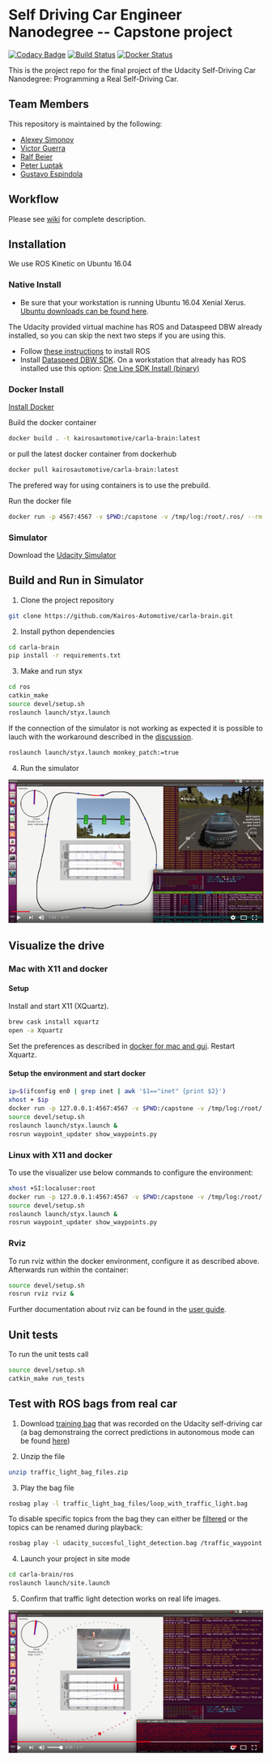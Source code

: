 # Self Driving Car Engineer Nanodegree -- Capstone project

[![Codacy Badge](https://api.codacy.com/project/badge/Grade/79ddbbe506054e43859247d9fd0b11b5)](https://www.codacy.com/app/Kairos-Automotive/carla-brain?utm_source=github.com&utm_medium=referral&utm_content=Kairos-Automotive/carla-brain&utm_campaign=badger) 
[![Build Status](https://travis-ci.org/Kairos-Automotive/carla-brain.svg?branch=master)](https://travis-ci.org/Kairos-Automotive/carla-brain) 
[![Docker Status](https://dockerbuildbadges.quelltext.eu/status.svg?organization=kairosautomotive&repository=carla-brain)](https://hub.docker.com/r/kairosautomotive/carla-brain/) 

This is the project repo for the final project of the Udacity
Self-Driving Car Nanodegree: Programming a Real Self-Driving Car.

## Team Members

This repository is maintained by the following:
- [Alexey Simonov](https://github.com/asimonov)
- [Victor Guerra](https://github.com/vguerra)
- [Ralf Beier](https://github.com/avrabe)
- [Peter Luptak](https://github.com/dabavil)
- [Gustavo Espindola](https://github.com/yhoazk)


## Workflow

Please see [wiki](https://github.com/Kairos-Automotive/carla-brain/wiki) for complete description.


## Installation

We use ROS Kinetic on Ubuntu 16.04

### Native Install

* Be sure that your workstation is running Ubuntu 16.04 Xenial Xerus.
 [Ubuntu downloads can be found here](https://www.ubuntu.com/download/desktop).

The Udacity provided virtual machine has ROS and Dataspeed DBW already installed, so you can skip the next two steps if you are using this.

* Follow [these instructions](http://wiki.ros.org/kinetic/Installation/Ubuntu) to install ROS
* Install [Dataspeed DBW SDK](https://bitbucket.org/DataspeedInc/dbw_mkz_ros).
  On a workstation that already has ROS installed use this option:
  [One Line SDK Install (binary)](https://bitbucket.org/DataspeedInc/dbw_mkz_ros/src/81e63fcc335d7b64139d7482017d6a97b405e250/ROS_SETUP.md?fileviewer=file-view-default)

### Docker Install
[Install Docker](https://docs.docker.com/engine/installation/)

Build the docker container
```bash
docker build . -t kairosautomotive/carla-brain:latest
```

or pull the latest docker container from dockerhub
```bash
docker pull kairosautomotive/carla-brain:latest
```
The prefered way for using containers is to use the prebuild.

Run the docker file
```bash
docker run -p 4567:4567 -v $PWD:/capstone -v /tmp/log:/root/.ros/ --rm -it kairosautomotive/carla-brain
```

### Simulator

Download the [Udacity Simulator](https://github.com/udacity/CarND-Capstone/releases/tag/v1.2)


## Build and Run in Simulator

1. Clone the project repository
```bash
git clone https://github.com/Kairos-Automotive/carla-brain.git
```

2. Install python dependencies
```bash
cd carla-brain
pip install -r requirements.txt
```

3. Make and run styx
```bash
cd ros
catkin_make
source devel/setup.sh
roslaunch launch/styx.launch
```
If the connection of the simulator is not working as expected it 
is possible to lauch with the workaround described in the [discussion](https://discussions.udacity.com/t/car-freezes-in-simulator-solved/363942/12?u=victor_guerra_986699).

```bash
roslaunch launch/styx.launch monkey_patch:=true
```
4. Run the simulator

[![Video result on simulator run](imgs/youtube_sim.png)](https://youtu.be/956Q7wU0-lE)


## Visualize the drive
### Mac with X11 and docker
#### Setup
Install and start X11 (XQuartz).
```bash
brew cask install xquartz
open -a Xquartz
```

Set the preferences as described in [docker for mac and gui](https://fredrikaverpil.github.io/2016/07/31/docker-for-mac-and-gui-applications/).
Restart Xquartz.

#### Setup the environment and start docker 
```bash
ip=$(ifconfig en0 | grep inet | awk '$1=="inet" {print $2}')
xhost + $ip
docker run -p 127.0.0.1:4567:4567 -v $PWD:/capstone -v /tmp/log:/root/.ros/ -v /tmp/.X11-unix:/tmp/.X11-unix -e DISPLAY=$ip:0 --rm -it kairosautomotive/carla-brain:latest
source devel/setup.sh
roslaunch launch/styx.launch &
rosrun waypoint_updater show_waypoints.py
```
 
### Linux with X11 and docker
To use the visualizer use below commands to configure the environment:
```bash
xhost +SI:localuser:root
docker run -p 127.0.0.1:4567:4567 -v $PWD:/capstone -v /tmp/log:/root/.ros/ -v /tmp/.X11-unix:/tmp/.X11-unix -e DISPLAY=unix$DISPLAY --rm -it kairosautomotive/carla-brain:latest
source devel/setup.sh
roslaunch launch/styx.launch &
rosrun waypoint_updater show_waypoints.py
```

### Rviz
To run rviz within the docker environment, configure it as described above.
Afterwards run within the container:
```bash
source devel/setup.sh
rosrun rviz rviz &
```
Further documentation about rviz can be found in the [user guide](http://wiki.ros.org/rviz/UserGuide#Startup).

## Unit tests

To run the unit tests call
```bash
source devel/setup.sh
catkin_make run_tests
```

## Test with ROS bags from real car

1. Download [training bag](https://drive.google.com/file/d/0B2_h37bMVw3iYkdJTlRSUlJIamM/view?usp=sharing)
that was recorded on the Udacity self-driving car (a bag demonstraing the correct
predictions in autonomous mode can be found
[here](https://drive.google.com/open?id=0B2_h37bMVw3iT0ZEdlF4N01QbHc))

2. Unzip the file
```bash
unzip traffic_light_bag_files.zip
```

3. Play the bag file
```bash
rosbag play -l traffic_light_bag_files/loop_with_traffic_light.bag
```

To disable specific topics from the bag they can either be 
[filtered](https://answers.ros.org/question/228676/exclude-some-topics-from-rosbag-play/) 
or the topics can be renamed during playback:

```bash
rosbag play -l udacity_succesful_light_detection.bag /traffic_waypoint:=/traffic_waypoint_null /final_waypoints:=/final_waypoints_null /base_waypoints:=/base_waypoints_null /vehicle/steering_cmd:=/vehicle/steering_cmd_null 

```

4. Launch your project in site mode
```bash
cd carla-brain/ros
roslaunch launch/site.launch
```

5. Confirm that traffic light detection works on real life images.

[![Video result on Udacity ROS bag](imgs/youtube_ros.png)](https://youtu.be/08Td9rkB7o8)

